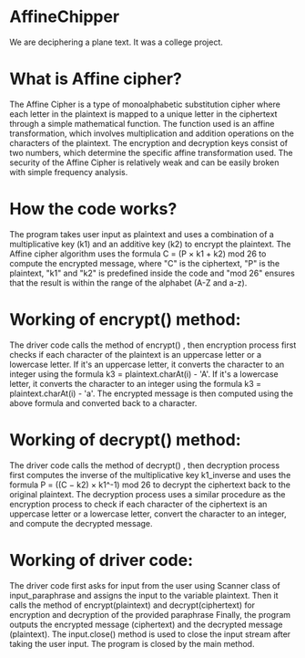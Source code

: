 # **AffineChipper**
We are deciphering a plane text.
It was a college project.

# **What is Affine cipher?**

The Affine Cipher is a type of monoalphabetic substitution cipher where each letter in the plaintext is mapped to a unique letter in the ciphertext through a simple mathematical function. The function used is an affine transformation, which involves multiplication and addition operations on the characters of the plaintext. The encryption and decryption keys consist of two numbers, which determine the specific affine transformation used. The security of the Affine Cipher is relatively weak and can be easily broken with simple frequency analysis.

# **How the code works**?

The program takes user input as plaintext and uses a combination of a multiplicative key (k1) and an additive key (k2) to encrypt the plaintext. The Affine cipher algorithm uses the formula C = (P × k1 + k2) mod 26 to compute the encrypted message, where "C" is the ciphertext, "P" is the plaintext, "k1" and "k2" is predefined inside the code and "mod 26" ensures that the result is within the range of the alphabet (A-Z and a-z).

# **Working of encrypt() method:**

The driver code calls the method of encrypt() , then encryption process first checks if each character of the plaintext is an uppercase letter or a lowercase letter. If it's an uppercase letter, it converts the character to an integer using the formula k3 = plaintext.charAt(i) - 'A'. If it's a lowercase letter, it converts the character to an integer using the formula k3 = plaintext.charAt(i) - 'a'. The encrypted message is then computed using the above formula and converted back to a character.

# **Working of decrypt() method:**

The driver code calls the method of decrypt() , then decryption process first computes the inverse of the multiplicative key k1_inverse and uses the formula P = ((C − k2) × k1^-1) mod 26 to decrypt the ciphertext back to the original plaintext. The decryption process uses a similar procedure as the encryption process to check if each character of the ciphertext is an uppercase letter or a lowercase letter, convert the character to an integer, and compute the decrypted message.

# **Working of driver code:**

The driver code first asks for input from the user using Scanner class of input_paraphrase and assigns the input to the variable plaintext. Then it calls the method of encrypt(plaintext) and decrypt(ciphertext) for encryption and decryption of the provided paraphrase Finally, the program outputs the encrypted message (ciphertext) and the decrypted message (plaintext). The input.close() method is used to close the input stream after taking the user input. The program is closed by the main method.
